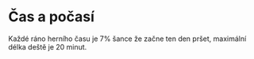 # Čas a počasí

Každé ráno herního času je 7% šance že začne ten den pršet, maximální délka deště je 20 minut.